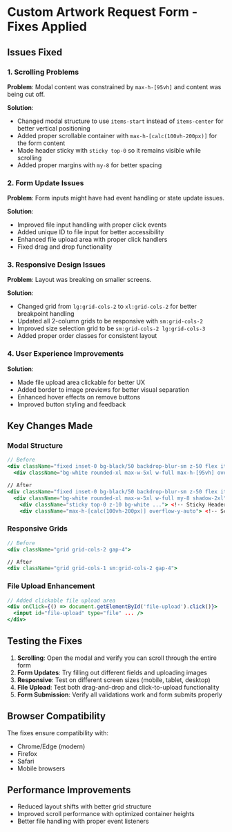 # Custom Artwork Request Form - Fixes Applied

## Issues Fixed

### 1. Scrolling Problems
**Problem**: Modal content was constrained by `max-h-[95vh]` and content was being cut off.

**Solution**: 
- Changed modal structure to use `items-start` instead of `items-center` for better vertical positioning
- Added proper scrollable container with `max-h-[calc(100vh-200px)]` for the form content
- Made header sticky with `sticky top-0` so it remains visible while scrolling
- Added proper margins with `my-8` for better spacing

### 2. Form Update Issues
**Problem**: Form inputs might have had event handling or state update issues.

**Solution**:
- Improved file input handling with proper click events
- Added unique ID to file input for better accessibility
- Enhanced file upload area with proper click handlers
- Fixed drag and drop functionality

### 3. Responsive Design Issues
**Problem**: Layout was breaking on smaller screens.

**Solution**:
- Changed grid from `lg:grid-cols-2` to `xl:grid-cols-2` for better breakpoint handling
- Updated all 2-column grids to be responsive with `sm:grid-cols-2`
- Improved size selection grid to be `sm:grid-cols-2 lg:grid-cols-3`
- Added proper order classes for consistent layout

### 4. User Experience Improvements
**Solution**:
- Made file upload area clickable for better UX
- Added border to image previews for better visual separation
- Enhanced hover effects on remove buttons
- Improved button styling and feedback

## Key Changes Made

### Modal Structure
```jsx
// Before
<div className="fixed inset-0 bg-black/50 backdrop-blur-sm z-50 flex items-center justify-center p-4">
  <div className="bg-white rounded-xl max-w-5xl w-full max-h-[95vh] overflow-y-auto">

// After  
<div className="fixed inset-0 bg-black/50 backdrop-blur-sm z-50 flex items-start justify-center p-4 overflow-y-auto">
  <div className="bg-white rounded-xl max-w-5xl w-full my-8 shadow-2xl">
    <div className="sticky top-0 z-10 bg-white ..."> <!-- Sticky Header -->
    <div className="max-h-[calc(100vh-200px)] overflow-y-auto"> <!-- Scrollable Content -->
```

### Responsive Grids
```jsx
// Before
<div className="grid grid-cols-2 gap-4">

// After
<div className="grid grid-cols-1 sm:grid-cols-2 gap-4">
```

### File Upload Enhancement
```jsx
// Added clickable file upload area
<div onClick={() => document.getElementById('file-upload').click()}>
  <input id="file-upload" type="file" ... />
</div>
```

## Testing the Fixes

1. **Scrolling**: Open the modal and verify you can scroll through the entire form
2. **Form Updates**: Try filling out different fields and uploading images
3. **Responsive**: Test on different screen sizes (mobile, tablet, desktop)
4. **File Upload**: Test both drag-and-drop and click-to-upload functionality
5. **Form Submission**: Verify all validations work and form submits properly

## Browser Compatibility

The fixes ensure compatibility with:
- Chrome/Edge (modern)
- Firefox
- Safari
- Mobile browsers

## Performance Improvements

- Reduced layout shifts with better grid structure
- Improved scroll performance with optimized container heights
- Better file handling with proper event listeners
